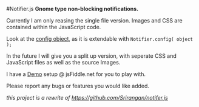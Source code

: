 #Notifier.js
**Gnome type non-blocking notifications.**

Currently I am only reasing the single file version. Images and CSS are contained within the JavaScript code. 

Look at the [config object](https://github.com/rlemon/Notifier.js/blob/master/Notifier.js#L33), as it is extendable with `Notifier.config( object );`

In the future I will give you a split up version, with seperate CSS and JavaScript files as well as the source Images.

I have a [Demo](http://jsfiddle.net/rlemon/EVWxr/1/) setup @ jsFiddle.net for you to play with.

Please report any bugs or features you would like added.

*this project is a rewrite of https://github.com/Srirangan/notifer.js*
